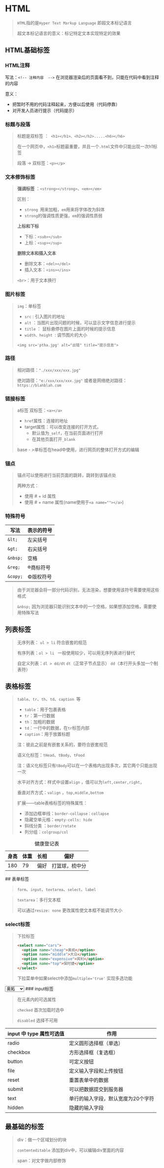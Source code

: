 # HTML

> `HTML`指的是`Hyper Text Markup Language` 即超文本标记语言
>
> 超文本标记语言的意义：标记特定文本实现特定的效果

## HTML基础标签

### HTML注释

写法：`<!-- 注释内容  -->` 在浏览器渲染后的页面看不到，只能在代码中看到注释的内容

意义：

- 把暂时不用的代码注释起来，方便以后使用（代码停靠）
- 对开发人员进行提示（代码提示）

### 标题与段落

> 标题是双标签 ：` <h1></h1>、<h2></h2>.....<h6></h6>`
>
> 在一个网页中，`<h1>`标题最重要，并且一个`.html`文件中只能出现一次h1标签
>
> 段落 -> 双标签：`<p></p>`

### 文本修饰标签

> **强调标签** ：`<strong></strong>`、`<em></em>`
>
> 区别：
>
> - `strong `用来加粗，`em`用来将字体改为斜体
> - `strong`的强调性质更强，`em`的强调性质弱
>
> **上标和下标**
>
> - 下标：`<sub></sub>`
> - 上标：`<sup></sup>`
>
> **删除文本和插入文本**
>
> - 删除文本：`<del></del>`
> - 插入文本：`<ins></ins>`
>
> `<br>`：用于文本换行

### 图片标签

> `img`：单标签
>
> - `src` : 引入图片的地址
> - `alt` ：当图片出现问题的时候，可以显示文字信息进行提示
> - `title` ： 鼠标悬停在图片上面的时候的提示信息
> - `width、height `: 调节图片的大小
>
> `<img src='ptha.jpg' alt="出错" title="提示信息">`

### 路径

> 相对路径：`"./xxx/xxx/xxx.jpg"`
>
> 绝对路径：`"e:/xxx/xxx/xxx.jpg"` 或者是网络绝对路径：`https://blahblah.com`

### 链接标签

> a标签 双标签：`<a></a>`
>
> - `href`属性：连接的地址
> - target属性：可以改变连接的打开方式，
>   - 默认值为`_self`，在当前页面进行打开
>   - 在其他页面打开`_blank`
>
> base - >单标签在head中使用，进行网页的整体打开方式的编辑

### 锚点

>  锚点可以使用进行当前页面的跳转，跳转到该锚点处
>
>  两种方式：
>
>  - 使用 # + id 属性
>  - 使用 # + name 属性(name使用于`<a name=""></a>`)

### 特殊符号

| 写法     | 表示的符号     |
| -------- | -------------- |
| `&lt;`   | 左尖括号       |
| `&gt;`   | 右尖括号       |
| `&nbsp;` | 空格           |
| `&reg;`  | &reg;商标符号  |
| `&copy;` | &copy;版权符号 |

>  由于浏览器会将一部分代码识别，无法渲染，想要使用该符号需要使用这些格式
> 
>  `&nbsp;` 因为浏览器只能识别文本中的一个空格，如果想添加空格，需要使用特殊写法

## 列表标签

> 无序列表： `ul > li`  符合嵌套的规范
>
> 有序列表：`ol > li `  一般使用较少，可以用无序列表进行替代
>
> 自定义列表：`dl > dd/dt` `dt`（正常子节点显示） `dd`（本行开头多加一个制表符） 

## 表格标签

> `table`、`tr`、`th`、`td`、`caption `等
>
> - `table`：用于包裹表格
> - `tr`：第一行数据
> - `th`：加粗的数据
> - `td`：一行中的数据，在`tr`标签内部
> - `caption`：用于放置标题
>
> 注：彼此之前是有嵌套关系的，要符合嵌套规范
>
> 语义化标签：`tHead`、`tBody`、`tFood`
>
> 注：语义化标签只有`tBody`可以在一个表格内出现多次，其它两个只能出现一次
>
> 水平对齐方式：样式中设置`align` ，值可以为`left,center,right`，
>
> 垂直对齐方式：`valign` ，`top,middle,bottom`
>
> 扩展——table表格标签的特殊属性：
>
> - 添加边框单线：`border-collapse：collapse`
> - 隐藏空单元格：`empty-cells: hide`
> - 斜线分类 ：`border/rotate`
> - 列分组：`colgroup/col`

<table>
  <caption>健康登记表</caption>
  <tHead>
    <tr>
      <th>身高</th>
      <th>体重</th>
      <th>长相</th>
      <th>偏好</th>
    </tr>
  </tHead>
    <tr>
    	<td>180</td>
      <td>79</td>
      <td>偏好</td>
      <td>打篮球，梳中分</td>
    </tr>
</table>
## 表单标签

> `form`、`input`、`textarea`、`select`、`label`

> `textarea`：多行文本框
>
> 可以通过`resize: none` 更改属性使文本框不能调节大小

### select标签

> 下拉标签
>
> ```html
> <select name="cars">
> 	<option name="cheap">奥拓</option>
>  	<option name="middle">大众</option>
> 	<option name="expensive">宾利</option>
> 	<option name="top">保时捷</option>
> </select>
> ```
>
> 下拉菜单中如果select中添加`multiple='true'` 实现多选功能

<select name="cars">
	<option name="cheap">奥拓</option>
    <option name="middle">大众</option>
    <option name="expensive">宾利</option>
    <option name="top">保时捷</option>
</select>
### input标签

> 在元素内的可选属性
>
> `checked` 首次加载时选中
>
> `disabled` 选择不可用

| input 中 type 属性可选值 | 作用                               |
| ------------------------ | ---------------------------------- |
| radio                    | 定义圆形选择框（单选）             |
| checkbox                 | 方形选择框（复选框）               |
| button                   | 可定义按钮                         |
| file                     | 定义输入字段和上传按钮             |
| reset                    | 重置表单中的数据                   |
| submit                   | 可以把数据提交到服务器             |
| text                     | 单行的输入字段，默认宽度为20个字符 |
| hidden                   | 隐藏的输入字段                     |

## 最基础的标签

> div：做一个区域划分的块
>
> `contenteditable` 添加到div中，可以编辑div里面的内容
>
> span：对文字做内部修饰

